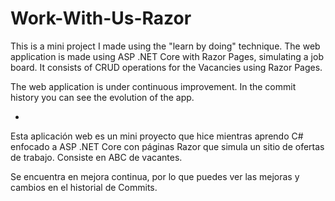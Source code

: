 # Work-With-Us-Razor

This is a mini project I made using the "learn by doing" technique. The web application is made using ASP .NET Core with Razor Pages, simulating a job board.
It consists of CRUD operations for the Vacancies using Razor Pages.

The web application is under continuous improvement. In the commit history you can see the evolution of the app.

-

Esta aplicación web es un mini proyecto que hice mientras aprendo C# enfocado a ASP .NET Core con páginas Razor que simula un sitio de ofertas de trabajo.
Consiste en ABC de vacantes.

Se encuentra en mejora continua, por lo que puedes ver las mejoras y cambios en el historial de Commits.
